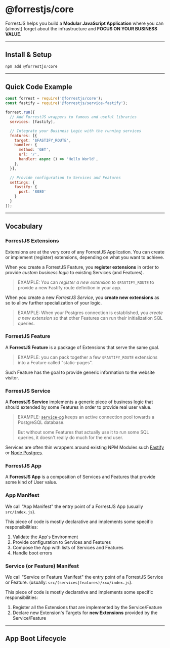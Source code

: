 # @forrestjs/core

ForrestJS helps you build a **Modular JavaScript Application** where you can (almost) forget about the infrastructure and **FOCUS ON YOUR BUSINESS VALUE**.

---

## Install & Setup

```js
npm add @forrestjs/core
```

---

## Quick Code Example

```js
const forrest = require('@forrestjs/core');
const fastify = require('@forrestjs/service-fastify');

forrest.run({
  // Add ForrestJS wrappers to famous and useful libraries
  services: [fastify],

  // Integrate your Business Logic with the running services
  features: [{
    target: '$FASTIFY_ROUTE',
    handler: {
      method: 'GET',
      url: '/',
      handler: async () => 'Hello World',
    },
  }],

  // Provide configuration to Services and Features
  settings: {
    fastify: {
      port: '8080'
    }
  }
]);
```

---

## Vocabulary

### ForrestJS Extensions

Extensions are at the very core of any ForrestJS Application. You can create or implement (register) extensions, depending on what you want to achieve.

When you create a ForrestJS Feature, you **register extensions** in order to provide _custom business logic_ to existing Services (and Features).

> EXAMPLE: You can _register a new extension_ to `$FASTIFY_ROUTE`
> to provide a new Fastify route definition in your app.

When you create a new _ForrestJS Service_, you **create new extensions** as so to allow further specialization of your logic.

> EXAMPLE: When your Postgres connection is established, you _create
> a new extension_ so that other Features can run their initialization
> SQL queries.

### ForrestJS Feature

A **ForrestJS Feature** is a package of Extensions that serve the same goal.

> EXAMPLE: you can pack together a few `$FASTIFY_ROUTE` extensions into a Feature called "static-pages".

Such Feature has the goal to provide generic information to the website visitor.

### ForrestJS Service

A **ForrestJS Service** implements a generic piece of business logic that should extended by some Features in order to provide real user value.

> EXAMPLE: [`service-pg`](https://github.com/forrestjs/forrestjs/tree/master/packages/service-pg) keeps an active connection pool towards a PostgreSQL database.
>
> But without some Features that actually use it to run some SQL
> queries, it doesn't really do much for the end user.

Services are often thin wrappers around existing NPM Modules such [Fastify](https://www.fastify.io/) or [Node Postgres](https://node-postgres.com/).

### ForrestJS App

A **ForrestJS App** is a composition of Services and Features that provide some kind of User value.

### App Manifest

We call "App Manifest" the entry point of a ForrestJS App (usually `src/index.js`).

This piece of code is mostly declarative and implements some specific responsibilities:

1. Validate the App's Environment
2. Provide configuration to Services and Features
3. Compose the App with lists of Services and Features
4. Handle boot errors

### Service (or Feature) Manifest

We call "Service or Feature Manifest" the entry point of a ForrestJS Service or Feature. (usually: `src/(services|features)/xxx/index.js`).

This piece of code is mostly declarative and implements some specific responsibilities:

1. Register all the Extensions that are implemented by the Service/Feature
2. Declare new Extension's Targets for **new Extensions** provided by the Service/Feature

---

## App Boot Lifecycle
